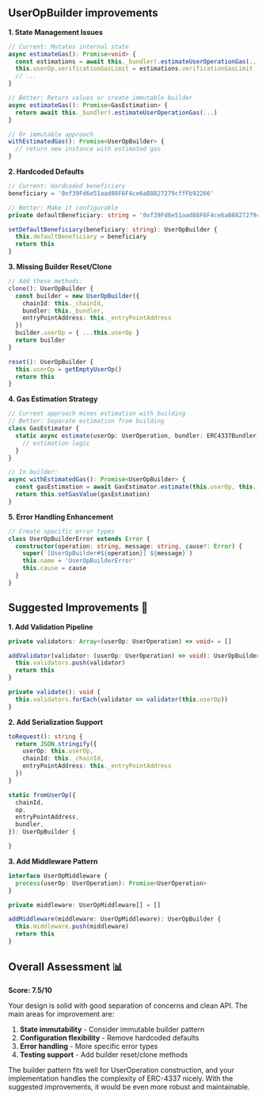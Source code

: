 
## UserOpBuilder improvements

**1. State Management Issues**
```typescript
// Current: Mutates internal state
async estimateGas(): Promise<void> {
  const estimations = await this._bundler!.estimateUserOperationGas(...)
  this.userOp.verificationGasLimit = estimations.verificationGasLimit
  // ...
}

// Better: Return values or create immutable builder
async estimateGas(): Promise<GasEstimation> {
  return await this._bundler!.estimateUserOperationGas(...)
}

// Or immutable approach
withEstimatedGas(): Promise<UserOpBuilder> {
  // return new instance with estimated gas
}
```

**2. Hardcoded Defaults**
```typescript
// Current: Hardcoded beneficiary
beneficiary = '0xf39Fd6e51aad88F6F4ce6aB8827279cffFb92266'

// Better: Make it configurable
private defaultBeneficiary: string = '0xf39Fd6e51aad88F6F4ce6aB8827279cffFb92266'

setDefaultBeneficiary(beneficiary: string): UserOpBuilder {
  this.defaultBeneficiary = beneficiary
  return this
}
```

**3. Missing Builder Reset/Clone**
```typescript
// Add these methods:
clone(): UserOpBuilder {
  const builder = new UserOpBuilder({
    chainId: this._chainId,
    bundler: this._bundler,
    entryPointAddress: this._entryPointAddress
  })
  builder.userOp = { ...this.userOp }
  return builder
}

reset(): UserOpBuilder {
  this.userOp = getEmptyUserOp()
  return this
}
```

**4. Gas Estimation Strategy**
```typescript
// Current approach mixes estimation with building
// Better: Separate estimation from building
class GasEstimator {
  static async estimate(userOp: UserOperation, bundler: ERC4337Bundler): Promise<GasEstimation> {
    // estimation logic
  }
}

// In builder:
async withEstimatedGas(): Promise<UserOpBuilder> {
  const gasEstimation = await GasEstimator.estimate(this.userOp, this._bundler!)
  return this.setGasValue(gasEstimation)
}
```

**5. Error Handling Enhancement**
```typescript
// Create specific error types
class UserOpBuilderError extends Error {
  constructor(operation: string, message: string, cause?: Error) {
    super(`[UserOpBuilder#${operation}] ${message}`)
    this.name = 'UserOpBuilderError'
    this.cause = cause
  }
}
```

## **Suggested Improvements** 🚀

**1. Add Validation Pipeline**
```typescript
private validators: Array<(userOp: UserOperation) => void> = []

addValidator(validator: (userOp: UserOperation) => void): UserOpBuilder {
  this.validators.push(validator)
  return this
}

private validate(): void {
  this.validators.forEach(validator => validator(this.userOp))
}
```

**2. Add Serialization Support**
```typescript
toRequest(): string {
  return JSON.stringify({
    userOp: this.userOp,
    chainId: this._chainId,
    entryPointAddress: this._entryPointAddress
  })
}

static fromUserOp({
  chainId,
  op,
  entryPointAddress,
  bundler,
}): UserOpBuilder {

}
```

**3. Add Middleware Pattern**
```typescript
interface UserOpMiddleware {
  process(userOp: UserOperation): Promise<UserOperation>
}

private middleware: UserOpMiddleware[] = []

addMiddleware(middleware: UserOpMiddleware): UserOpBuilder {
  this.middleware.push(middleware)
  return this
}
```

## **Overall Assessment** 📊

**Score: 7.5/10**

Your design is solid with good separation of concerns and clean API. The main areas for improvement are:

1. **State immutability** - Consider immutable builder pattern
2. **Configuration flexibility** - Remove hardcoded defaults
3. **Error handling** - More specific error types
4. **Testing support** - Add builder reset/clone methods

The builder pattern fits well for UserOperation construction, and your implementation handles the complexity of ERC-4337 nicely. With the suggested improvements, it would be even more robust and maintainable.